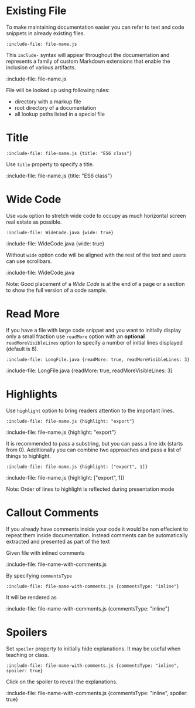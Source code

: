 # Existing File

To make maintaining documentation easier you can refer to text and code snippets in already existing files.

    :include-file: file-name.js
    
This `include-` syntax will appear throughout the documentation and represents a family of custom Markdown extensions that enable the inclusion of various artifacts. 

:include-file: file-name.js

File will be looked up using following rules:
* directory with a markup file
* root directory of a documentation
* all lookup paths listed in a special file

# Title

    :include-file: file-name.js {title: "ES6 class"} 

Use `title` property to specify a title.

:include-file: file-name.js {title: "ES6 class"} 

# Wide Code

Use `wide` option to stretch wide code to occupy as much horizontal screen real estate as possible.  

    :include-file: WideCode.java {wide: true}
    
:include-file: WideCode.java {wide: true}

Without `wide` option code will be aligned with the rest of the text and users can use scrollbars.   

:include-file: WideCode.java

Note: Good placement of a *Wide Code* is at the end of a page or a section to show the full version of a code sample.

# Read More

If you have a file with large code snippet and you want to initially display only a small fraction use `readMore` 
option with an **optional** `readMoreVisibleLines` option to specify a number of initial lines displayed (default is 8).

    :include-file: LongFile.java {readMore: true, readMoreVisibleLines: 3}
    
:include-file: LongFile.java {readMore: true, readMoreVisibleLines: 3} 

# Highlights

Use `highlight` option to bring readers attention to the important lines.

    :include-file: file-name.js {highlight: "export"}

:include-file: file-name.js {highlight: "export"}

It is recommended to pass a substring, but you can pass a line idx (starts from 0). 
Additionally you can combine two approaches and pass a list of things to highlight. 

    :include-file: file-name.js {highlight: ["export", 1]}

:include-file: file-name.js {highlight: ["export", 1]}

Note: Order of lines to highlight is reflected during presentation mode 

# Callout Comments

If you already have comments inside your code it would be non effecient to repeat them inside documentation. 
Instead comments can be automatically extracted and presented as part of the text

Given file with inlined comments

:include-file: file-name-with-comments.js

By specifying `commentsType` 
    
    :include-file: file-name-with-comments.js {commentsType: "inline"}

It will be rendered as 

:include-file: file-name-with-comments.js {commentsType: "inline"}

# Spoilers

Set `spoiler` property to initially hide explanations. It may be useful when teaching or class.

    :include-file: file-name-with-comments.js {commentsType: "inline", spoiler: true}

Click on the spoiler to reveal the explanations.

:include-file: file-name-with-comments.js {commentsType: "inline", spoiler: true}
